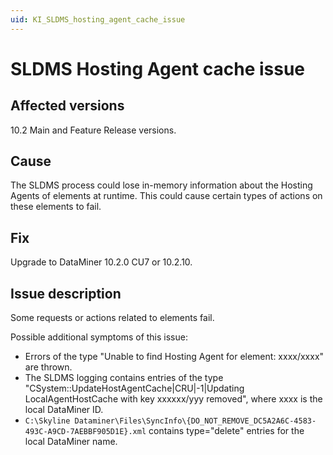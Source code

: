 ```yaml
---
uid: KI_SLDMS_hosting_agent_cache_issue
---
```


# SLDMS Hosting Agent cache issue

## Affected versions

10.2 Main and Feature Release versions.

## Cause

The SLDMS process could lose in-memory information about the Hosting Agents of elements at runtime. This could cause certain types of actions on these elements to fail.

## Fix

Upgrade to DataMiner 10.2.0 CU7 or 10.2.10.

## Issue description

Some requests or actions related to elements fail.

Possible additional symptoms of this issue:

- Errors of the type "Unable to find Hosting Agent for element: xxxx/xxxx" are thrown.
- The SLDMS logging contains entries of the type "CSystem::UpdateHostAgentCache|CRU|-1|Updating LocalAgentHostCache with key xxxxxx/yyy removed", where xxxx is the local DataMiner ID.
- `C:\Skyline Dataminer\Files\SyncInfo\{DO_NOT_REMOVE_DC5A2A6C-4583-493C-A9CD-7AEBBF905D1E}.xml` contains type="delete" entries for the local DataMiner name.
